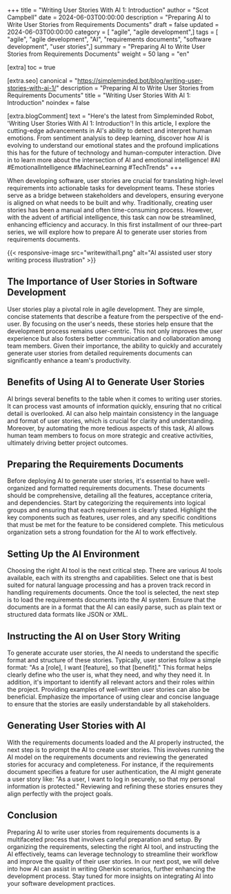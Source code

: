 +++
title = "Writing User Stories With AI 1: Introduction"
author = "Scot Campbell"
date = 2024-06-03T00:00:00
description = "Preparing AI to Write User Stories from Requirements Documents"
draft = false
updated = 2024-06-03T00:00:00
category = [ "agile", "agile development",]
tags = [ "agile", "agile development", "AI", "requirements documents", "software development", "user stories",]
summary = "Preparing AI to Write User Stories from Requirements Documents"
weight = 50
lang = "en"

[extra]
toc = true

[extra.seo]
canonical = "https://simpleminded.bot/blog/writing-user-stories-with-ai-1/"
description = "Preparing AI to Write User Stories from Requirements Documents"
title = "Writing User Stories With AI 1: Introduction"
noindex = false

[extra.blogComment]
text = "Here's the latest from Simpleminded Robot, 'Writing User Stories With AI 1: Introduction'! In this article, I explore the cutting-edge advancements in AI's ability to detect and interpret human emotions. From sentiment analysis to deep learning, discover how AI is evolving to understand our emotional states and the profound implications this has for the future of technology and human-computer interaction. Dive in to learn more about the intersection of AI and emotional intelligence! #AI #EmotionalIntelligence #MachineLearning #TechTrends"
+++



When developing software, user stories are crucial for translating high-level requirements into actionable tasks for development teams. These stories serve as a bridge between stakeholders and developers, ensuring everyone is aligned on what needs to be built and why. Traditionally, creating user stories has been a manual and often time-consuming process. However, with the advent of artificial intelligence, this task can now be streamlined, enhancing efficiency and accuracy. In this first installment of our three-part series, we will explore how to prepare AI to generate user stories from requirements documents.

<!--more-->

{{< responsive-image src="writewithai1.png" alt="AI assisted user story writing process illustration" >}}

## The Importance of User Stories in Software Development

User stories play a pivotal role in agile development. They are simple, concise statements that describe a feature from the perspective of the end-user. By focusing on the user's needs, these stories help ensure that the development process remains user-centric. This not only improves the user experience but also fosters better communication and collaboration among team members. Given their importance, the ability to quickly and accurately generate user stories from detailed requirements documents can significantly enhance a team's productivity.

## Benefits of Using AI to Generate User Stories

AI brings several benefits to the table when it comes to writing user stories. It can process vast amounts of information quickly, ensuring that no critical detail is overlooked. AI can also help maintain consistency in the language and format of user stories, which is crucial for clarity and understanding. Moreover, by automating the more tedious aspects of this task, AI allows human team members to focus on more strategic and creative activities, ultimately driving better project outcomes.

## Preparing the Requirements Documents

Before deploying AI to generate user stories, it's essential to have well-organized and formatted requirements documents. These documents should be comprehensive, detailing all the features, acceptance criteria, and dependencies. Start by categorizing the requirements into logical groups and ensuring that each requirement is clearly stated. Highlight the key components such as features, user roles, and any specific conditions that must be met for the feature to be considered complete. This meticulous organization sets a strong foundation for the AI to work effectively.

## Setting Up the AI Environment

Choosing the right AI tool is the next critical step. There are various AI tools available, each with its strengths and capabilities. Select one that is best suited for natural language processing and has a proven track record in handling requirements documents. Once the tool is selected, the next step is to load the requirements documents into the AI system. Ensure that the documents are in a format that the AI can easily parse, such as plain text or structured data formats like JSON or XML.

## Instructing the AI on User Story Writing

To generate accurate user stories, the AI needs to understand the specific format and structure of these stories. Typically, user stories follow a simple format: "As a [role], I want [feature], so that [benefit]." This format helps clearly define who the user is, what they need, and why they need it. In addition, it's important to identify all relevant actors and their roles within the project. Providing examples of well-written user stories can also be beneficial. Emphasize the importance of using clear and concise language to ensure that the stories are easily understandable by all stakeholders.

## Generating User Stories with AI

With the requirements documents loaded and the AI properly instructed, the next step is to prompt the AI to create user stories. This involves running the AI model on the requirements documents and reviewing the generated stories for accuracy and completeness. For instance, if the requirements document specifies a feature for user authentication, the AI might generate a user story like: "As a user, I want to log in securely, so that my personal information is protected." Reviewing and refining these stories ensures they align perfectly with the project goals.

## Conclusion

Preparing AI to write user stories from requirements documents is a multifaceted process that involves careful preparation and setup. By organizing the requirements, selecting the right AI tool, and instructing the AI effectively, teams can leverage technology to streamline their workflow and improve the quality of their user stories. In our next post, we will delve into how AI can assist in writing Gherkin scenarios, further enhancing the development process. Stay tuned for more insights on integrating AI into your software development practices.
